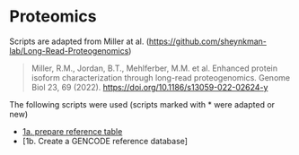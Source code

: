 # Proteomics

Scripts are adapted from Miller at al. (https://github.com/sheynkman-lab/Long-Read-Proteogenomics)

> Miller, R.M., Jordan, B.T., Mehlferber, M.M. et al. Enhanced protein isoform characterization through long-read proteogenomics. Genome Biol 23, 69 (2022). https://doi.org/10.1186/s13059-022-02624-y
>
> 
The following scripts were used (scripts marked with * were adapted or new)
- [1a. prepare reference table](/1a_prepare_reference_table.py)
- [1b. Create a GENCODE reference database]
